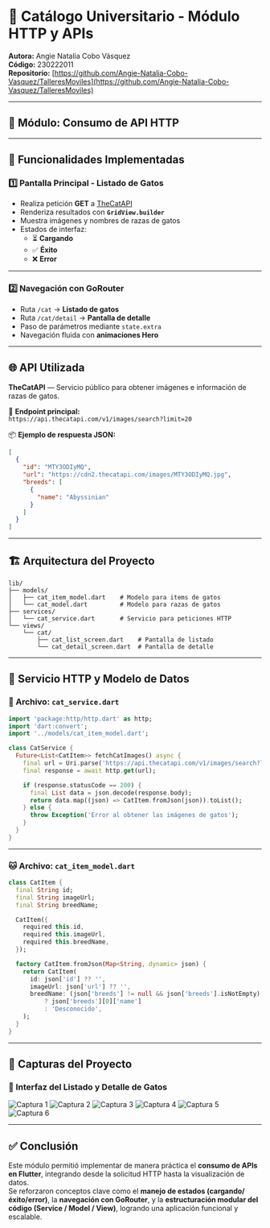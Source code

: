 # 🐾 Catálogo Universitario - Módulo HTTP y APIs

**Autora:** Angie Natalia Cobo Vásquez  
**Código:** 230222011  
**Repositorio:** [https://github.com/Angie-Natalia-Cobo-Vasquez/TalleresMoviles](https://github.com/Angie-Natalia-Cobo-Vasquez/TalleresMoviles)

---

## 🚀 Módulo: Consumo de API HTTP

---

## 📱 Funcionalidades Implementadas

### 1️⃣ Pantalla Principal - Listado de Gatos
- Realiza petición **GET** a [TheCatAPI](https://thecatapi.com)
- Renderiza resultados con **`GridView.builder`**
- Muestra imágenes y nombres de razas de gatos
- Estados de interfaz:
  - ⏳ **Cargando**
  - ✅ **Éxito**
  - ❌ **Error**

---

### 2️⃣ Navegación con GoRouter
- Ruta `/cat` → **Listado de gatos**
- Ruta `/cat/detail` → **Pantalla de detalle**
- Paso de parámetros mediante `state.extra`
- Navegación fluida con **animaciones Hero**

---

## 🌐 API Utilizada

**TheCatAPI** — Servicio público para obtener imágenes e información de razas de gatos.  

📍 **Endpoint principal:**  
`https://api.thecatapi.com/v1/images/search?limit=20`

📦 **Ejemplo de respuesta JSON:**
```json
[
  {
    "id": "MTY3ODIyMQ",
    "url": "https://cdn2.thecatapi.com/images/MTY3ODIyMQ.jpg",
    "breeds": [
      {
        "name": "Abyssinian"
      }
    ]
  }
]
```

---

## 🏗️ Arquitectura del Proyecto

```plaintext
lib/
├── models/
│   ├── cat_item_model.dart    # Modelo para items de gatos
│   └── cat_model.dart         # Modelo para razas de gatos
├── services/
│   └── cat_service.dart       # Servicio para peticiones HTTP
└── views/
    └── cat/
        ├── cat_list_screen.dart    # Pantalla de listado
        └── cat_detail_screen.dart  # Pantalla de detalle
```

---

## 🧩 Servicio HTTP y Modelo de Datos

### 🧠 Archivo: `cat_service.dart`

```dart
import 'package:http/http.dart' as http;
import 'dart:convert';
import '../models/cat_item_model.dart';

class CatService {
  Future<List<CatItem>> fetchCatImages() async {
    final url = Uri.parse('https://api.thecatapi.com/v1/images/search?limit=20');
    final response = await http.get(url);

    if (response.statusCode == 200) {
      final List data = json.decode(response.body);
      return data.map((json) => CatItem.fromJson(json)).toList();
    } else {
      throw Exception('Error al obtener las imágenes de gatos');
    }
  }
}
```

---

### 🐱 Archivo: `cat_item_model.dart`

```dart
class CatItem {
  final String id;
  final String imageUrl;
  final String breedName;

  CatItem({
    required this.id,
    required this.imageUrl,
    required this.breedName,
  });

  factory CatItem.fromJson(Map<String, dynamic> json) {
    return CatItem(
      id: json['id'] ?? '',
      imageUrl: json['url'] ?? '',
      breedName: (json['breeds'] != null && json['breeds'].isNotEmpty)
          ? json['breeds'][0]['name']
          : 'Desconocido',
    );
  }
}
```

---

## 📸 Capturas del Proyecto

### 🐾 Interfaz del Listado y Detalle de Gatos

![Captura 1](assets/capturas/Capturag1.png)
![Captura 2](assets/capturas/Capturag2.png)
![Captura 3](assets/capturas/Capturag3.png)
![Captura 4](assets/capturas/Capturag4.png)
![Captura 5](assets/capturas/Capturag5.png)
![Captura 6](assets/capturas/Capturag6.png)

---

## ✅ Conclusión

Este módulo permitió implementar de manera práctica el **consumo de APIs en Flutter**, integrando desde la solicitud HTTP hasta la visualización de datos.  
Se reforzaron conceptos clave como el **manejo de estados (cargando/éxito/error)**, la **navegación con GoRouter**, y la **estructuración modular del código (Service / Model / View)**, logrando una aplicación funcional y escalable.
